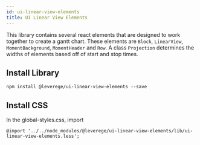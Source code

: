 ```yaml
---
id: ui-linear-view-elements
title: UI Linear View Elements
---
```


This library contains several react elements that are designed to work together to create a gantt chart. These elements are `Block`, `LinearView`, `MomentBackground`, `MomentHeader` and `Row`. A class `Projection` determines the widths of elements based off of start and stop times.

## Install Library

```
npm install @leverege/ui-linear-view-elements --save
```

## Install CSS

In the global-styles.css, import
```
@import '../../node_modules/@leverege/ui-linear-view-elements/lib/ui-linear-view-elements.less';
```
